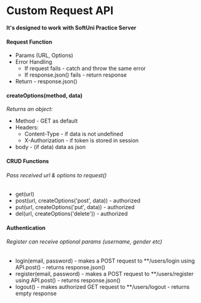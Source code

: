 # Custom Request API

**It's designed to work with SoftUni Practice Server**

#### Request Function
* Params (URL, Options)
* Error Handling
    * If request fails - catch and throw the same error
    * If response.json() fails - return response
* Return - response.json()

#### createOptions(method, data)
_Returns an object:_
* Method - GET as default
* Headers:
    * Content-Type - if data is not undefined
    * X-Authorization - if token is stored in session
* body - (if data) data as json

#### CRUD Functions
###### Pass received url & options to request()
* get(url)
* post(url, createOptions('post', data)) - authorized
* put(url, createOptions('put', data)) - authorized
* del(url, createOptions('delete')) - authorized

#### Authentication
###### Register can receive optional params (username, gender etc)
* login(email, password) - makes a POST request to **/users/login using API.post() - returns response.json()
* register(email, password) - makes a POST request to **/users/register using API.post() - returns response.json()
* logout() - makes authorized GET request to **/users/logout - returns empty response
     
